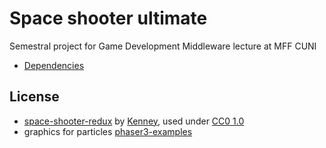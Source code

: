 # Space shooter ultimate
Semestral project for Game Development Middleware lecture at MFF CUNI

* [Dependencies](https://github.com/Alatrist/phaserGame/blob/master/package.json)

## License
* [space-shooter-redux](https://opengameart.org/content/space-shooter-redux) by [Kenney](https://www.kenney.nl), used under [CC0 1.0](https://creativecommons.org/publicdomain/zero/1.0/deed.en) 
* graphics for particles [phaser3-examples](https://github.com/photonstorm/phaser3-examples) 



